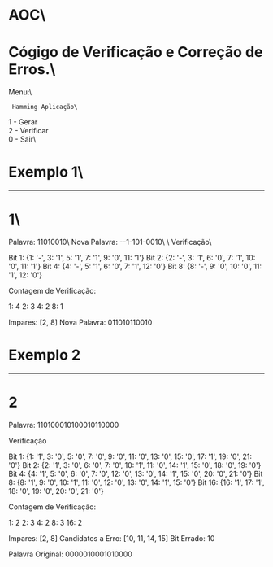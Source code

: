 # AOC\
# Cógigo de Verificação e Correção de Erros.\

Menu:\

     Hamming Aplicação\

1 - Gerar\
2 - Verificar\
0 - Sair\

# Exemplo 1\\
---------------------------------------------
# 1\\
Palavra: 11010010\\
Nova Palavra: --1-101-0010\\
\\
Verificação\\

Bit 1: {1: '-', 3: '1', 5: '1', 7: '1', 9: '0', 11: '1'}
Bit 2: {2: '-', 3: '1', 6: '0', 7: '1', 10: '0', 11: '1'}
Bit 4: {4: '-', 5: '1', 6: '0', 7: '1', 12: '0'}
Bit 8: {8: '-', 9: '0', 10: '0', 11: '1', 12: '0'}

Contagem de Verificação:

1: 4
2: 3
4: 2
8: 1

Impares: [2, 8]
Nova Palavra: 011010110010


# Exemplo 2
---------------------------------------------

# 2
Palavra: 110100010100010110000


Verificação

Bit 1: {1: '1', 3: '0', 5: '0', 7: '0', 9: '0', 11: '0', 13: '0', 15: '0', 17: '1', 19: '0', 21: '0'}
Bit 2: {2: '1', 3: '0', 6: '0', 7: '0', 10: '1', 11: '0', 14: '1', 15: '0', 18: '0', 19: '0'}
Bit 4: {4: '1', 5: '0', 6: '0', 7: '0', 12: '0', 13: '0', 14: '1', 15: '0', 20: '0', 21: '0'}
Bit 8: {8: '1', 9: '0', 10: '1', 11: '0', 12: '0', 13: '0', 14: '1', 15: '0'}
Bit 16: {16: '1', 17: '1', 18: '0', 19: '0', 20: '0', 21: '0'}

Contagem de Verificação:

1: 2
2: 3
4: 2
8: 3
16: 2

Impares: [2, 8]
Candidatos a Erro: [10, 11, 14, 15]
Bit Errado: 10

Palavra Original: 0000010001010000
